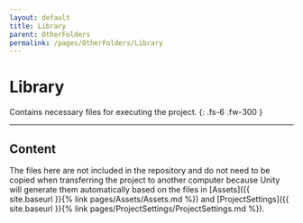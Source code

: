 ```yaml
---
layout: default
title: Library
parent: OtherFolders
permalink: /pages/OtherFolders/Library
---
```


# Library

Contains necessary files for executing the project. 
{: .fs-6 .fw-300 }

---

## Content

The files here are not included in the repository and do not need to be copied when transferring the project to another computer because Unity will generate them automatically based on the files in [Assets]({{ site.baseurl }}{% link pages/Assets/Assets.md %}) and [ProjectSettings]({{ site.baseurl }}{% link pages/ProjectSettings/ProjectSettings.md %}).
